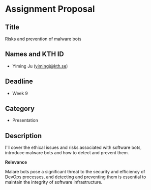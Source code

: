 # Assignment Proposal

## Title

Risks and prevention of malware bots

## Names and KTH ID

  - Yiming Ju (yimingj@kth.se)

## Deadline

- Week 9

## Category

- Presentation

## Description

I'll cover the ethical issues and risks associated with software bots, introduce malware bots and how to detect and prevent them.

**Relevance**

Malare bots pose a significant threat to the security and efficiency of DevOps processes, and detecting and preventing them is essential to maintain the integrity of software infrastructure.
